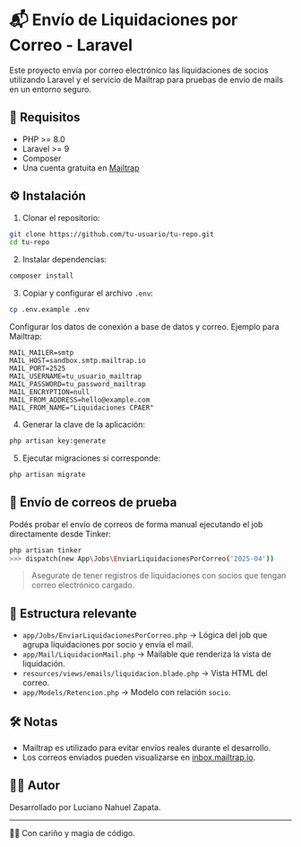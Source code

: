 # 📬 Envío de Liquidaciones por Correo - Laravel

Este proyecto envía por correo electrónico las liquidaciones de socios utilizando Laravel y el servicio de Mailtrap para pruebas de envío de mails en un entorno seguro.

## 🚀 Requisitos

- PHP >= 8.0
- Laravel >= 9
- Composer
- Una cuenta gratuita en [Mailtrap](https://mailtrap.io)

## ⚙️ Instalación

1. Clonar el repositorio:

```bash
git clone https://github.com/tu-usuario/tu-repo.git
cd tu-repo
```

2. Instalar dependencias:

```bash
composer install
```

3. Copiar y configurar el archivo `.env`:

```bash
cp .env.example .env
```

Configurar los datos de conexión a base de datos y correo. Ejemplo para Mailtrap:

```env
MAIL_MAILER=smtp
MAIL_HOST=sandbox.smtp.mailtrap.io
MAIL_PORT=2525
MAIL_USERNAME=tu_usuario_mailtrap
MAIL_PASSWORD=tu_password_mailtrap
MAIL_ENCRYPTION=null
MAIL_FROM_ADDRESS=hello@example.com
MAIL_FROM_NAME="Liquidaciones CPAER"
```

4. Generar la clave de la aplicación:

```bash
php artisan key:generate
```

5. Ejecutar migraciones si corresponde:

```bash
php artisan migrate
```

## 🧪 Envío de correos de prueba

Podés probar el envío de correos de forma manual ejecutando el job directamente desde Tinker:

```bash
php artisan tinker
>>> dispatch(new App\Jobs\EnviarLiquidacionesPorCorreo('2025-04'))
```

> Asegurate de tener registros de liquidaciones con socios que tengan correo electrónico cargado.

## 📂 Estructura relevante

- `app/Jobs/EnviarLiquidacionesPorCorreo.php` → Lógica del job que agrupa liquidaciones por socio y envía el mail.
- `app/Mail/LiquidacionMail.php` → Mailable que renderiza la vista de liquidación.
- `resources/views/emails/liquidacion.blade.php` → Vista HTML del correo.
- `app/Models/Retencion.php` → Modelo con relación `socio`.

## 🛠️ Notas

- Mailtrap es utilizado para evitar envíos reales durante el desarrollo.
- Los correos enviados pueden visualizarse en [inbox.mailtrap.io](https://mailtrap.io/inboxes).

## 🧑‍💻 Autor

Desarrollado por Luciano Nahuel Zapata.

---

🧙‍♀️ Con cariño y magia de código.
